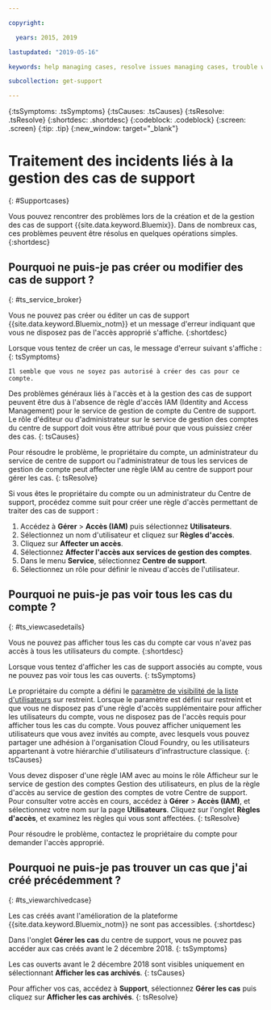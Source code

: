 ```yaml
---

copyright:

  years: 2015, 2019

lastupdated: "2019-05-16"

keywords: help managing cases, resolve issues managing cases, trouble working with cases

subcollection: get-support

---
```



{:tsSymptoms: .tsSymptoms}
{:tsCauses: .tsCauses}
{:tsResolve: .tsResolve}
{:shortdesc: .shortdesc}
{:codeblock: .codeblock}
{:screen: .screen}
{:tip: .tip}
{:new_window: target="_blank"}


# Traitement des incidents liés à la gestion des cas de support
{: #Supportcases}

Vous pouvez rencontrer des problèmes lors de la création et de la gestion des cas de support {{site.data.keyword.Bluemix}}. Dans de nombreux cas, ces problèmes peuvent être résolus en quelques opérations simples.
{:shortdesc}

## Pourquoi ne puis-je pas créer ou modifier des cas de support ? 
{: #ts_service_broker}

Vous ne pouvez pas créer ou éditer un cas de support {{site.data.keyword.Bluemix_notm}} et un message d'erreur indiquant que vous ne disposez pas de l'accès approprié s'affiche.
{:shortdesc}

Lorsque vous tentez de créer un cas, le message d'erreur suivant s'affiche :   
{: tsSymptoms}

`Il semble que vous ne soyez pas autorisé à créer des cas pour ce compte.`

Des problèmes généraux liés à l'accès et à la gestion des cas de support peuvent être dus à l'absence de règle d'accès IAM (Identity and Access Management) pour le service de gestion de compte du Centre de support. Le rôle d'éditeur ou d'administrateur sur le service de gestion des comptes du centre de support doit vous être attribué pour que vous puissiez créer des cas. 
{: tsCauses}

Pour résoudre le problème, le propriétaire du compte, un administrateur du service de centre de support ou l'administrateur de tous les services de gestion de compte peut affecter une règle IAM au centre de support pour gérer les cas.
{: tsResolve}

Si vous êtes le propriétaire du compte ou un administrateur du Centre de support, procédez comme suit pour créer une règle d'accès permettant de traiter des cas de support :

1. Accédez à **Gérer** &gt; **Accès (IAM)** puis sélectionnez **Utilisateurs**.
2. Sélectionnez un nom d'utilisateur et cliquez sur **Règles d'accès**. 
3. Cliquez sur **Affecter un accès**. 
4. Sélectionnez **Affecter l'accès aux services de gestion des comptes**. 
5. Dans le menu **Service**, sélectionnez **Centre de support**. 
6. Sélectionnez un rôle pour définir le niveau d'accès de l'utilisateur. 


## Pourquoi ne puis-je pas voir tous les cas du compte ?
{: #ts_viewcasedetails}

Vous ne pouvez pas afficher tous les cas du compte car vous n'avez pas accès à tous les utilisateurs du compte. 
{:shortdesc}

Lorsque vous tentez d'afficher les cas de support associés au compte, vous ne pouvez pas voir tous les cas ouverts. 
{: tsSymptoms}

Le propriétaire du compte a défini le [paramètre de visibilité de la liste d'utilisateurs](/docs/iam?topic=iam-userlistview#userlistview) sur restreint. Lorsque le paramètre est défini sur restreint et que vous ne disposez pas d'une règle d'accès supplémentaire pour afficher les utilisateurs du compte, vous ne disposez pas de l'accès requis pour afficher tous les cas du compte. Vous pouvez afficher uniquement les utilisateurs que vous avez invités au compte, avec lesquels vous pouvez partager une adhésion à l'organisation Cloud Foundry, ou les utilisateurs appartenant à votre hiérarchie d'utilisateurs d'infrastructure classique. 
{: tsCauses}

Vous devez disposer d'une règle IAM avec au moins le rôle Afficheur sur le service de gestion des comptes Gestion des utilisateurs, en plus de la règle d'accès au service de gestion des comptes de votre Centre de support. Pour consulter votre accès en cours, accédez à **Gérer** &gt; **Accès (IAM)**, et sélectionnez votre nom sur la page **Utilisateurs**. Cliquez sur l'onglet **Règles d'accès**, et examinez les règles qui vous sont affectées. 
{: tsResolve}

Pour résoudre le problème, contactez le propriétaire du compte pour demander l'accès approprié. 

## Pourquoi ne puis-je pas trouver un cas que j'ai créé précédemment ? 
{: #ts_viewarchivedcase}

Les cas créés avant l'amélioration de la plateforme {{site.data.keyword.Bluemix_notm}} ne sont pas accessibles. 
{:shortdesc}

Dans l'onglet **Gérer les cas** du centre de support, vous ne pouvez pas accéder aux cas créés avant le 2 décembre 2018.
{: tsSymptoms}

Les cas ouverts avant le 2 décembre 2018 sont visibles uniquement en sélectionnant **Afficher les cas archivés**.
{: tsCauses}

Pour afficher vos cas, accédez à **Support**, sélectionnez **Gérer les cas** puis cliquez sur **Afficher les cas archivés**.
{: tsResolve} 






